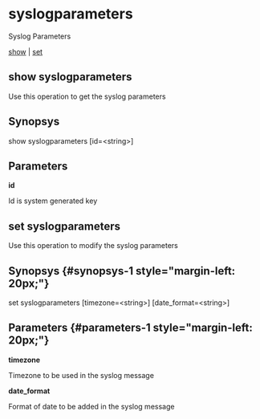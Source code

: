 # syslogparameters

Syslog Parameters

[show](#show%20syslogparameters) | [set](#set%20syslogparameters)

## show syslogparameters

Use this operation to get the syslog parameters

## Synopsys 

show syslogparameters \[id=&lt;string&gt;\]

## Parameters 

**id**

Id is system generated key

## set syslogparameters

Use this operation to modify the syslog parameters

## Synopsys {#synopsys-1 style="margin-left: 20px;"}

set syslogparameters \[timezone=&lt;string&gt;\] \[date\_format=&lt;string&gt;\]

## Parameters {#parameters-1 style="margin-left: 20px;"}

**timezone**

Timezone to be used in the syslog message

**date\_format**

Format of date to be added in the syslog message
